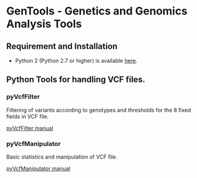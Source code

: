 # GenTools - Genetics and Genomics Analysis Tools

## Requirement and Installation

- Python 2 (Python 2.7 or higher) is available [here](https://www.python.org/).

## Python Tools for handling VCF files.

### pyVcfFilter

Filtering of variants according to genotypes and thresholds for the 8 fixed fields in VCF file.

[pyVcfFilter manual](https://github.com/felixfan/PyTV/wiki/pyVcfFilter-manual)

### pyVcfManipulator

Basic statistics and manipulation of VCF file.   

[pyVcfManipulator manual](https://github.com/felixfan/PyTV/wiki/pyVcfManipulator-manual)
